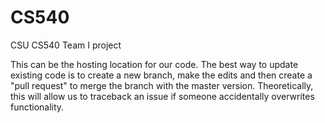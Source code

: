 # CS540
CSU CS540 Team I project

This can be the hosting location for our code.  The best way to update existing code is to create a new branch, make the edits and then create a "pull request" to merge the branch with the master version.  Theoretically, this will allow us to traceback an issue if someone accidentally overwrites functionality.
